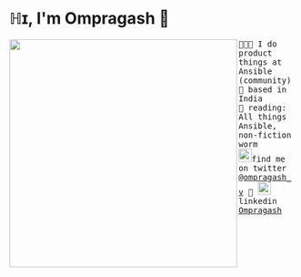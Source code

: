 # ℍɪ, I'm Ompragash 👋

<img align="left" width="400" src="https://i.postimg.cc/fyrvD9Mq/jetpacktocat.png"> <samp>
  👨🏻‍💻 I do product things at Ansible (community) <br> 
  🌁 based in India <br>
  📖 reading: All things Ansible, non-fiction worm <br>
<samp><img src="https://img.icons8.com/color/2x/twitter.png" width="23">find me on twitter [@ompragash_v](https://www.twitter.com/ompragash_v) 💭 <img align="bottom" src="https://img.icons8.com/color/2x/linkedin.png" width="23">linkedin [Ompragash](https://www.linkedin.com/in/ompragash/) 

